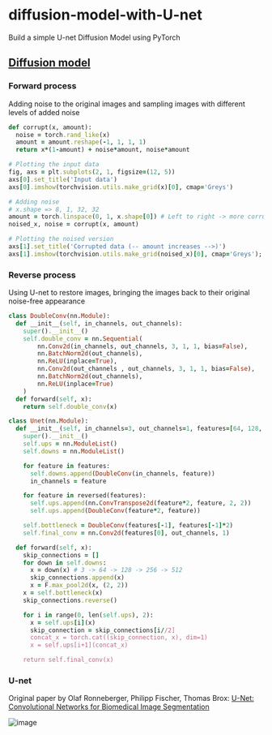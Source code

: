 # diffusion-model-with-U-net
Build a simple U-net Diffusion Model using PyTorch

## [Diffusion model](https://github.com/johnson70630/diffusion-model-with-U-net/blob/main/diffusion_U_net.ipynb)

### Forward process
Adding noise to the original images and sampling images with different levels of added noise

```ruby
def corrupt(x, amount):
  noise = torch.rand_like(x)
  amount = amount.reshape(-1, 1, 1, 1)
  return x*(1-amount) + noise*amount, noise*amount
```
```ruby
# Plotting the input data
fig, axs = plt.subplots(2, 1, figsize=(12, 5))
axs[0].set_title('Input data')
axs[0].imshow(torchvision.utils.make_grid(x)[0], cmap='Greys')

# Adding noise
# x.shape => 8, 1, 32, 32
amount = torch.linspace(0, 1, x.shape[0]) # Left to right -> more corruption
noised_x, noise = corrupt(x, amount)

# Plotting the noised version
axs[1].set_title('Corrupted data (-- amount increases -->)')
axs[1].imshow(torchvision.utils.make_grid(noised_x)[0], cmap='Greys');
```

### Reverse process
Using U-net to restore images, bringing the images back to their original noise-free appearance
```ruby
class DoubleConv(nn.Module):
  def __init__(self, in_channels, out_channels):
    super().__init__()
    self.double_conv = nn.Sequential(
        nn.Conv2d(in_channels, out_channels, 3, 1, 1, bias=False),
        nn.BatchNorm2d(out_channels),
        nn.ReLU(inplace=True),
        nn.Conv2d(out_channels , out_channels, 3, 1, 1, bias=False),
        nn.BatchNorm2d(out_channels),
        nn.ReLU(inplace=True)
    )
  def forward(self, x):
    return self.double_conv(x)
```
```ruby
class Unet(nn.Module):
  def __init__(self, in_channels=3, out_channels=1, features=[64, 128, 256, 512]):
    super().__init__()
    self.ups = nn.ModuleList()
    self.downs = nn.ModuleList()

    for feature in features:
      self.downs.append(DoubleConv(in_channels, feature))
      in_channels = feature

    for feature in reversed(features):
      self.ups.append(nn.ConvTranspose2d(feature*2, feature, 2, 2))
      self.ups.append(DoubleConv(feature*2, feature))

    self.bottleneck = DoubleConv(features[-1], features[-1]*2)
    self.final_conv = nn.Conv2d(features[0], out_channels, 1)

  def forward(self, x):
    skip_connections = []
    for down in self.downs:
      x = down(x) # 3 -> 64 -> 128 -> 256 -> 512
      skip_connections.append(x)
      x = F.max_pool2d(x, (2, 2))
    x = self.bottleneck(x)
    skip_connections.reverse()

    for i in range(0, len(self.ups), 2):
      x = self.ups[i](x)
      skip_connection = skip_connections[i//2]
      concat_x = torch.cat((skip_connection, x), dim=1)
      x = self.ups[i+1](concat_x)

    return self.final_conv(x)
```

### U-net
Original paper by Olaf Ronneberger, Philipp Fischer, Thomas Brox:
[U-Net: Convolutional Networks for Biomedical Image Segmentation](https://arxiv.org/abs/1505.04597)

![image](https://github.com/johnson70630/diffusion-model-with-U-net/assets/104968059/b8b02dd0-8cb3-4737-8f76-717658d2e13e)
